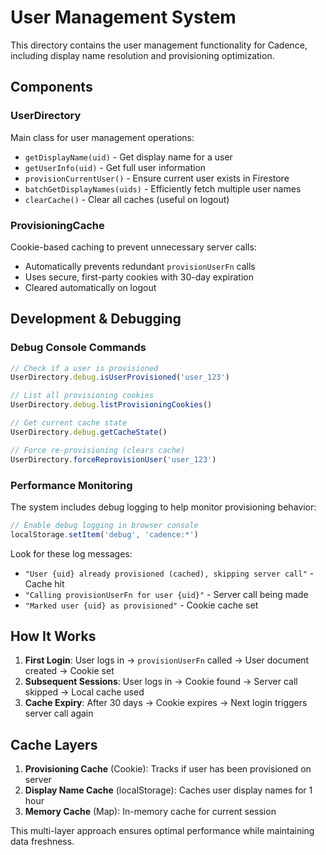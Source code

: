# User Management System

This directory contains the user management functionality for Cadence, including display name resolution and provisioning optimization.

## Components

### UserDirectory

Main class for user management operations:

- `getDisplayName(uid)` - Get display name for a user
- `getUserInfo(uid)` - Get full user information
- `provisionCurrentUser()` - Ensure current user exists in Firestore
- `batchGetDisplayNames(uids)` - Efficiently fetch multiple user names
- `clearCache()` - Clear all caches (useful on logout)

### ProvisioningCache

Cookie-based caching to prevent unnecessary server calls:

- Automatically prevents redundant `provisionUserFn` calls
- Uses secure, first-party cookies with 30-day expiration
- Cleared automatically on logout

## Development & Debugging

### Debug Console Commands

```javascript
// Check if a user is provisioned
UserDirectory.debug.isUserProvisioned('user_123')

// List all provisioning cookies
UserDirectory.debug.listProvisioningCookies()

// Get current cache state
UserDirectory.debug.getCacheState()

// Force re-provisioning (clears cache)
UserDirectory.forceReprovisionUser('user_123')
```

### Performance Monitoring

The system includes debug logging to help monitor provisioning behavior:

```javascript
// Enable debug logging in browser console
localStorage.setItem('debug', 'cadence:*')
```

Look for these log messages:

- `"User {uid} already provisioned (cached), skipping server call"` - Cache hit
- `"Calling provisionUserFn for user {uid}"` - Server call being made
- `"Marked user {uid} as provisioned"` - Cookie cache set

## How It Works

1. **First Login**: User logs in → `provisionUserFn` called → User document created → Cookie set
2. **Subsequent Sessions**: User logs in → Cookie found → Server call skipped → Local cache used
3. **Cache Expiry**: After 30 days → Cookie expires → Next login triggers server call again

## Cache Layers

1. **Provisioning Cache** (Cookie): Tracks if user has been provisioned on server
2. **Display Name Cache** (localStorage): Caches user display names for 1 hour
3. **Memory Cache** (Map): In-memory cache for current session

This multi-layer approach ensures optimal performance while maintaining data freshness.
